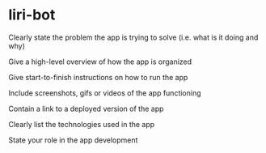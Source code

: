 # liri-bot

Clearly state the problem the app is trying to solve (i.e. what is it doing and why)


Give a high-level overview of how the app is organized


Give start-to-finish instructions on how to run the app


Include screenshots, gifs or videos of the app functioning


Contain a link to a deployed version of the app


Clearly list the technologies used in the app


State your role in the app development
